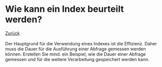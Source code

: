 # Wie kann ein Index beurteilt werden?
[Zurück](../README.md)
<br/><br/>
Der Hauptgrund für die Verwendung eines Indexes ist die Effizienz. Daher muss die Dauer für die Ausführung einer Abfrage gemessen werden können. Erstellen Sie mind. ein Beispiel, wie die Dauer einer Abfrage gemessen und für die weitere Verarbeitung gespeichert werden kann.